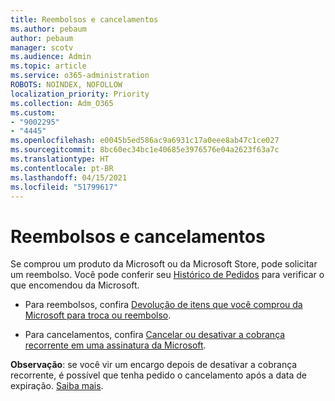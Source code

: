 ```yaml
---
title: Reembolsos e cancelamentos
ms.author: pebaum
author: pebaum
manager: scotv
ms.audience: Admin
ms.topic: article
ms.service: o365-administration
ROBOTS: NOINDEX, NOFOLLOW
localization_priority: Priority
ms.collection: Adm_O365
ms.custom:
- "9002295"
- "4445"
ms.openlocfilehash: e0045b5ed586ac9a6931c17a0eee8ab47c1ce027
ms.sourcegitcommit: 8bc60ec34bc1e40685e3976576e04a2623f63a7c
ms.translationtype: HT
ms.contentlocale: pt-BR
ms.lasthandoff: 04/15/2021
ms.locfileid: "51799617"
---
```

# <a name="refunds-and-cancellations"></a>Reembolsos e cancelamentos

Se comprou um produto da Microsoft ou da Microsoft Store, pode solicitar um reembolso. Você pode conferir seu [Histórico de Pedidos](https://account.microsoft.com/billing/orders/) para verificar o que encomendou da Microsoft. 

- Para reembolsos, confira [Devolução de itens que você comprou da Microsoft para troca ou reembolso](https://support.microsoft.com/help/10558).

- Para cancelamentos, confira [Cancelar ou desativar a cobrança recorrente em uma assinatura da Microsoft](https://support.microsoft.com/help/4027815).

**Observação**: se você vir um encargo depois de desativar a cobrança recorrente, é possível que tenha pedido o cancelamento após a data de expiração. [Saiba mais](https://support.microsoft.com/help/10640). 